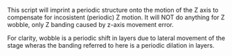 This script will imprint a periodic structure onto the motion of the Z axis to compensate for incosistent (periodic) Z motion.
It will NOT do anything for Z wobble, only Z banding caused by z-axis movement error.

For clarity, wobble is a periodic shift in layers due to lateral movement of the stage wheras the banding referred to here
is a periodic dilation in layers.
